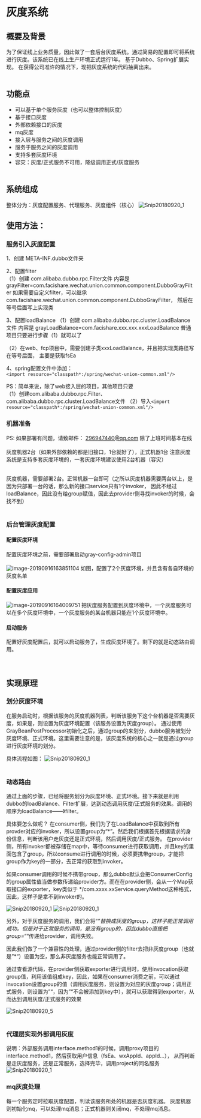 # 灰度系统

## 概要及背景
为了保证线上业务质量，因此做了一套后台灰度系统。通过简易的配置即可将系统进行灰度。该系统已在线上生产环境正式运行1年。
基于Dubbo、Spring扩展实现。
在获得公司准许的情况下，现把灰度系统的代码抽离出来。
<br/><br/>

## 功能点
- 可以基于单个服务灰度（也可以整体控制灰度）
- 基于接口灰度
- 外部依赖接口的灰度
- mq灰度
- 接入层与服务之间的灰度调用
- 服务于服务之间的灰度调用
- 支持多套灰度环境
- 容灾：灰度/正式服务不可用，降级调用正式/灰度服务
<br/><br/>

## 系统组成
整体分为：灰度配置服务、代理服务、灰度组件（核心）
![Snip20180920_1](http://ww2.sinaimg.cn/large/006y8mN6gy1g6ua2h29mdj30z20h075i.jpg)


## 使用方法：

### 服务引入灰度配置
1、创建 META-INF.dubbo文件夹
  
2、配置filter <br/>
 （1）创建 com.alibaba.dubbo.rpc.Filter文件
  内容是 grayFilter=com.facishare.wechat.union.common.component.DubboGrayFilter
  如果需要自定义filter，可以继承com.facishare.wechat.union.common.component.DubboGrayFilter，
  然后在等号后面写上实现类
  
3、配置loadBalance
 （1）创建 com.alibaba.dubbo.rpc.cluster.LoadBalance文件
  内容是 grayLoadBalance=com.facishare.xxx.xxx.xxxLoadBalance
  普通项目只要进行步骤（1）就可以了
  
 （2）在web、fcp项目中，需要创建子类xxxLoadBalance，并且把实现类路径写在等号后面，
  主要是获取fsEa
  
4、spring配置文件中添加：<br/>
  `<import resource="classpath*:/spring/wechat-union-common.xml"/>`
  
  
PS：简单来说，除了web接入层的项目，其他项目只要<br/>
 （1）创建com.alibaba.dubbo.rpc.Filter、com.alibaba.dubbo.rpc.cluster.LoadBalance文件
 （2）导入`<import resource="classpath*:/spring/wechat-union-common.xml"/>`



### 机器准备
PS: 如果部署有问题，请致邮件：  296947440@qq.com  除了上班时间基本在线<br/><br/>
灰度机器2台（如果外部依赖的都是旧接口，1台就好了），正式机器1台
注意灰度系统是支持多套灰度环境的，一套灰度环境建议使用2台机器（容灾）<br/><br/>

灰度机器，需要部署2台。正常机器一台即可（之所以灰度机器需要两台以上，是因为只部署一台的话，那么新的接口service只有1个invoker，
因此不经过loadBalance，因此没有给group赋值，因此去provider侧寻找invoker的时候，会找不到）
<br/><br/>


### 后台管理灰度配置

#### 配置灰度环境
配置灰度环境之前，需要部署启动gray-config-admin项目<br/><br/>
![image-20190916163851104](http://ww1.sinaimg.cn/large/006y8mN6gy1g71g4yp6ryj319i0hs75i.jpg)
如图，配置了2个灰度环境，并且含有各自环境的灰度名单

#### 配置灰度应用
![image-20190916164009751](http://ww3.sinaimg.cn/large/006y8mN6gy1g71g6btj6dj319s08wq46.jpg)
把灰度服务配置到灰度环境中，一个灰度服务可以在多个灰度环境中，一个灰度服务的某台机器只能在1个灰度环境中。

#### 启动服务
配置好灰度配置后，就可以启动服务了，生成灰度环境了。剩下的就是动态路由调用。
<br/><br/><br/>

## 实现原理

### 划分灰度环境
在服务启动时，根据该服务的灰度机器列表，判断该服务下这个台机器是否需要灰度，如果是，则设置为灰度环境配置（该服务设置为灰度group）。
                   通过使用GrayBeanPostProcessor初始化之后，通过group的来划分，dubbo服务被划分灰度环境、正式环境。这里需要注意的是，该灰度系统的核心之一就是通过group进行灰度环境的划分。

具体流程如图：
![Snip20180920_1](http://ww4.sinaimg.cn/large/006y8mN6gy1g6tirria2mj31m60i6aem.jpg)
<br/><br/>


### 动态路由
通过上面的步骤，已经将服务划分为灰度环境、正式环境。接下来就是利用dubbo的loadBalance、Filter扩展，达到动态调用灰度/正式服务的效果。调用的顺序为loadBalance——》filter。

具体要怎么做呢？
在consumer侧，我们为了在LoadBalance中获取到所有provder对应的invoker，所以设置group为“*”。然后我们根据首先根据请求的身份信息，判断该用户走灰度还是正式环境，然后调用灰度/正式服务。
在provider侧，所有invoker都被存储在map中，等待consumer进行获取调用，并且key的里面包含了group，所以consume进行调用的时候，必须要携带group，才能把group作为key的一部分，去正常的获取到invoker。

如果consumer调用的时候不携带group，那么dubbo默认会把ConsumerConfig的group属性值当做参数传递给provider方。而在在provider侧，会从一个Map获取接口的exporter，key类似于 */com.xxxx.xxService.queryMethod这种格式，因此，这样子是拿不到invoker的。

![Snip20180920_1](http://ww3.sinaimg.cn/large/006y8mN6gy1g6tiy57mkhj30vs07dmyr.jpg)
![Snip20180920_1](http://ww1.sinaimg.cn/large/006y8mN6gy1g6tiyy5xeuj31dr0opqf1.jpg)

另外，对于灰度服务的调用，我们会将“*”替换成灰度的group，这样子能正常调用成功。但是对于正常服务的调用，是没有group的，因此dubbo直接把group=“*“传递给provider，调用失败。

因此我们做了一个兼容性的处理，通过provider侧的filter去把非灰度group（也就是”*“）设置为空，那么非灰度服务也能正常调用了。

通过查看源代码，在provider侧获取exporter进行调用时，使用invocation获取group值，利用该值组成key，因此，如果在consumer消费之前，可以通过invocation设置group的值（调用灰度服务，则设置为对应的灰度group；调用正式服务，则设置为”“，因为”“不会被添加到key中），就可以获取得到exporter，从而达到调用灰度/正式服务的效果

![Snip20180920_5](http://ww4.sinaimg.cn/large/006y8mN6gy1g6tk21ugc2j30te0zon2x.jpg)
<br/><br/>


### 代理层实现外部调用灰度
说明：外部服务调用interface.method1的时候，调用proxy项目的interface.method1，然后获取用户信息（fsEa、wxAppId、appId...），
从而判断是走灰度服务，还是正常服务，选择完毕，调用project的同名服务
![Snip20180920_1](http://ww4.sinaimg.cn/large/006y8mN6gy1g6ubrnme3vj30t604rglu.jpg)


### mq灰度处理
每一个服务定时拉取灰度配置，判读该服务所处的机器是否灰度机器。
灰度机器则初始化mq，可以处理mq消息；正式机器则关闭mq，不处理mq消息。